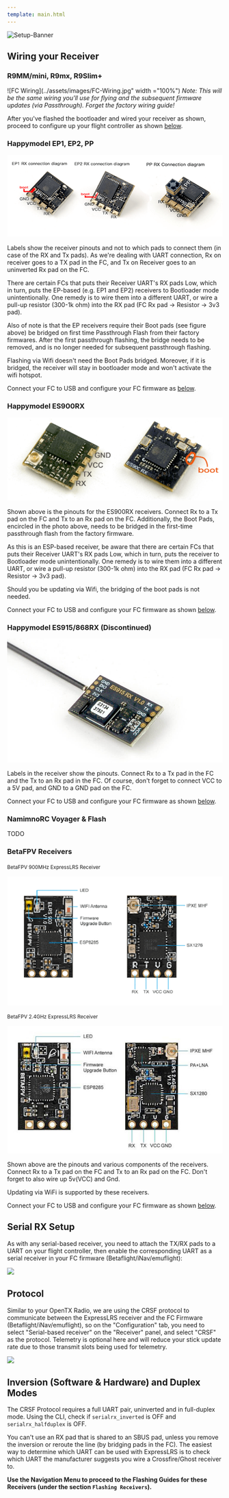 ```yaml
---
template: main.html
---
```


![Setup-Banner](https://raw.githubusercontent.com/ExpressLRS/ExpressLRS-hardware/master/img/quick-start.png)

## Wiring your Receiver

### R9MM/mini, R9mx, R9Slim+

![FC Wiring](../assets/images/FC-Wiring.jpg" width ="100%")
*Note: This will be the same wiring you'll use for flying and the subsequent firmware updates (via Passthrough). Forget the factory wiring guide!*

After you've flashed the bootloader and wired your receiver as shown, proceed to configure up your flight controller as shown [below](/quick-start/rx-fcprep/#serial-rx-setup).

### Happymodel EP1, EP2, PP

![HM2400 connection](../assets/images/hm2400.png)

Labels show the receiver pinouts and not to which pads to connect them (in case of the RX and Tx pads). As we're dealing with UART connection, Rx on receiver goes to a TX pad in the FC, and Tx on Receiver goes to an uninverted Rx pad on the FC.

There are certain FCs that puts their Receiver UART's RX pads Low, which in turn, puts the EP-based (e.g. EP1 and EP2) receivers to Bootloader mode unintentionally. One remedy is to wire them into a different UART, or wire a pull-up resistor (300-1k ohm) into the RX pad (FC Rx pad -> Resistor -> 3v3 pad).

Also of note is that the EP receivers require their Boot pads (see figure above) be bridged on first time Passthrough Flash from their factory firmwares. After the first passthrough flashing, the bridge needs to be removed, and is no longer needed for subsequent passthrough flashing.

Flashing via Wifi doesn't need the Boot Pads bridged. Moreover, if it is bridged, the receiver will stay in bootloader mode and won't activate the wifi hotspot.

Connect your FC to USB and configure your FC firmware as [below](/quick-start/rx-fcprep/#serial-rx-setup).

### Happymodel ES900RX

![ES900RX](../assets/images/es900rx-conn.png)

Shown above is the pinouts for the ES900RX receivers. Connect Rx to a Tx pad on the FC and Tx to an Rx pad on the FC. Additionally, the Boot Pads, encircled in the photo above, needs to be bridged in the first-time passthrough flash from the factory firmware.

As this is an ESP-based receiver, be aware that there are certain FCs that puts their Receiver UART's RX pads Low, which in turn, puts the receiver to Bootloader mode unintentionally. One remedy is to wire them into a different UART, or wire a pull-up resistor (300-1k ohm) into the RX pad (FC Rx pad -> Resistor -> 3v3 pad).

Should you be updating via Wifi, the bridging of the boot pads is not needed. 

Connect your FC to USB and configure your FC firmware as shown [below](/quick-start/rx-fcprep/#serial-rx-setup).

### Happymodel ES915/868RX (Discontinued)

![ES915RX](../assets/images/ES915rx.jpg)

Labels in the receiver show the pinouts. Connect Rx to a Tx pad in the FC and the Tx to an Rx pad in the FC. Of course, don't forget to connect VCC to a 5V pad, and GND to a GND pad on the FC.

Connect your FC to USB and configure your FC firmware as shown [below](/quick-start/rx-fcprep/#serial-rx-setup).

### NamimnoRC Voyager & Flash

TODO

### BetaFPV Receivers

<small >BetaFPV 900MHz ExpressLRS Receiver</small>

![betafpv 900Mhz](../assets/images/betaFPVrx900.png)

<small>BetaFPV 2.4GHz ExpressLRS Receiver</small>

![betafpv 2.4Ghz](../assets/images/betaFPVrx2400.jpg)

Shown above are the pinouts and various components of the receivers. Connect Rx to a Tx pad on the FC and Tx to an Rx pad on the FC. Don't forget to also wire up 5v(VCC) and Gnd.

Updating via WiFi is supported by these receivers.

Connect your FC to USB and configure your FC firmware as shown [below](/quick-start/rx-fcprep/#serial-rx-setup).

## Serial RX Setup

As with any serial-based receiver, you need to attach the TX/RX pads to a UART on your flight controller, then enable the corresponding UART as a serial receiver in your FC firmware (Betaflight/iNav/emuflight):

![](https://icantfly.xyz/wp-content/uploads/2019/01/image-58.png)

## Protocol

Similar to your OpenTX Radio, we are using the CRSF protocol to communicate between the ExpressLRS receiver and the FC Firmware (Betaflight/iNav/emuflight), so on the "Configuration" tab, you need to select "Serial-based receiver" on the "Receiver" panel, and select "CRSF" as the protocol. Telemetry is optional here and will reduce your stick update rate due to those transmit slots being used for telemetry.

![](https://icantfly.xyz/wp-content/uploads/2019/01/image-59.png)

## Inversion (Software & Hardware) and Duplex Modes

The CRSF Protocol requires a full UART pair, uninverted and in full-duplex mode. Using the CLI, check if `serialrx_inverted` is OFF and `serialrx_halfduplex` is OFF.

You can't use an RX pad that is shared to an SBUS pad, unless you remove the inversion or reroute the line (by bridging pads in the FC). The easiest way to determine which UART can be used with ExpressLRS is to check which UART the manufacturer suggests you wire a Crossfire/Ghost receiver to.

**Use the Navigation Menu to proceed to the Flashing Guides for these Receivers (under the section `Flashing Receivers`).**